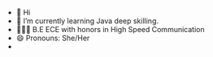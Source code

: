 - 👋 Hi
- 🌱 I’m currently learning Java deep skilling.
- 👩🏼‍🎓 B.E ECE with honors in High Speed Communication
- 😄 Pronouns: She/Her
- 


<!---
sahi26/sahi26 is a ✨ special ✨ repository because its `README.md` (this file) appears on your GitHub profile.
You can click the Preview link to take a look at your changes.
--->
